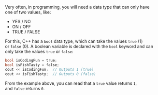 Very often, in programming, you will need a data type that can only have one of two values, like:

- YES / NO
- ON / OFF
- TRUE / FALSE

For this, C++ has a `bool` data type, which can take the values `true` (1) or `false` (0).
A boolean variable is declared with the `bool` keyword and can only take the values `true` or `false`:

```C++
bool isCodingFun = true;  
bool isFishTasty = false;  
cout << isCodingFun;  // Outputs 1 (true)  
cout << isFishTasty;  // Outputs 0 (false)
```
From the example above, you can read that a `true` value returns `1`, and `false` returns `0`.


